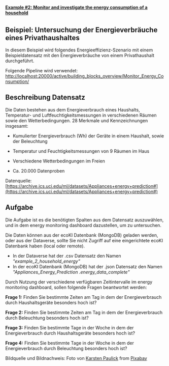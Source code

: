 <b><u>Example #2: Monitor and investigate the energy consumption of a household</u></b>

###### <!-- This is the separator for the contents, above is displayed in popup and below in the details page  -->

## Beispiel: Untersuchung der Energieverbräuche eines Privathaushaltes

In diesem Beispiel wird folgendes Energieeffizienz-Szenario mit einem Beispieldatensatz mit den Energieverbräuche von einem Privathaushalt durchgeführt.

Folgende Pipeline wird verwendet:
[http://localhost:20000/active/building_blocks_overview/Monitor_Energy_Consumption/](http://localhost:20000/active/building_blocks_overview/Monitor_Energy_Consumption/)

## Beschreibung Datensatz

Die Daten bestehen aus dem Energieverbrauch eines Haushalts, Temperatur- und Luftfeuchtigkeitsmessungen in verschiedenen Räumen sowie den Wetterbedingungen.
28 Merkmale und Kennzeichnungen insgesamt:

- Kumulierter Energieverbrauch (Wh) der Geräte in einem Haushalt, sowie der Beleuchtung

- Temperatur und Feuchtigkeitsmessungen von 9 Räumen im Haus

- Verschiedene Wetterbedingungen im Freien

- Ca. 20.000 Datenproben

Datenquelle: [https://archive.ics.uci.edu/ml/datasets/Appliances+energy+prediction#](https://archive.ics.uci.edu/ml/datasets/Appliances+energy+prediction#)


## Aufgabe 

Die Aufgabe ist es die benötigten Spalten aus dem Datensatz auszuwählen, und in dem energy monitoring dashboard dazustellen, um zu untersuchen. 

Die Daten können aus der ecoKI Datenbank (MongoDB) geladen werden, oder aus der Dataverse, sollte Sie nicht Zugriff auf eine eingerichtete ecoKI Datenbank haben (local oder remote). 

- In der Dataverse hat der .csv Datensatz den Namen _"example_2_household_energy"_
- In der ecoKI Datenbank (MongoDB) hat der .json Datensatz den Namen _"Appliances_Energy_Prediction
.energy_data_complete"_

Durch Nutzung der verschiedene verfügbaren Zeitintervalle im energy monitoring dashboard, sollen folgende Fragen beantwortet werden:

**Frage 1:** Finden Sie bestimmte Zeiten am Tag in dem der Energieverbrauch durch Haushaltsgeräte besonders hoch ist?

**Frage 2:** Finden Sie bestimmte Zeiten am Tag in dem der Energieverbrauch durch Beleuchtung besonders hoch ist?

**Frage 3:** Finden Sie bestimmte Tage in der Woche in dem der Energieverbrauch durch Haushaltsgeräte besonders hoch ist?

**Frage 4:** Finden Sie bestimmte Tage in der Woche in dem der Energieverbrauch durch Beleuchtung besonders hoch ist?

Bildquelle und Bildnachweis: Foto von <a href="https://pixabay.com/users/kapa65-61253/?utm_source=link-attribution&utm_medium=referral&utm_campaign=image&utm_content=794364">Karsten Paulick</a> from <a href="https://pixabay.com//?utm_source=link-attribution&utm_medium=referral&utm_campaign=image&utm_content=794364">Pixabay</a>